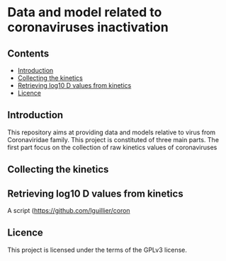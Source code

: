 Data and model related to coronaviruses inactivation 
========
## Contents
  * [Introduction](#introduction)
  * [Collecting the kinetics](#collecting)
  * [Retrieving log10 D values from kinetics](#retrieve)
  * [Licence](#licence)
  
## Introduction

This repository aims at providing data and models relative to virus from Coronaviridae family. 
This project is constituted of three main parts. The first part focus on the collection of raw kinetics values of coronaviruses


## Collecting the kinetics

## Retrieving log10 D values from kinetics

A script (https://github.com/lguillier/coron

## Licence
This project is licensed under the terms of the GPLv3 license.
